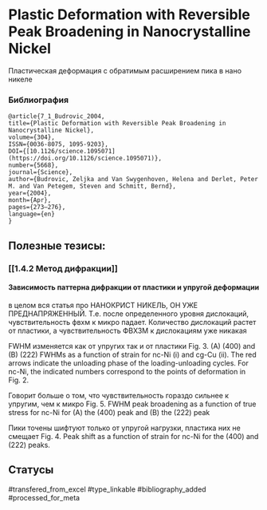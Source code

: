 # Plastic Deformation with Reversible Peak Broadening in Nanocrystalline Nickel

Пластическая деформация с обратимым расширением пика в нано никеле

### Библиография
```
@article{7_1_Budrovic_2004,
title={Plastic Deformation with Reversible Peak Broadening in Nanocrystalline Nickel},
volume={304},
ISSN={0036-8075, 1095-9203},
DOI={[10.1126/science.1095071](https://doi.org/10.1126/science.1095071)},
number={5668},
journal={Science},
author={Budrovic, Zeljka and Van Swygenhoven, Helena and Derlet, Peter M. and Van Petegem, Steven and Schmitt, Bernd},
year={2004},
month={Apr},
pages={273–276},
language={en}
}
```

## Полезные тезисы:
### [[1.4.2 Метод дифракции]]
#### Зависимость паттерна дифракции от пластики и упругой деформации
в целом вся статья про НАНОКРИСТ НИКЕЛЬ, ОН УЖЕ  ПРЕДНАПРЯЖЕННЫЙ. Т.е. после определенного уровня дислокаций, чувствительность фвхм к микро падает. Количество дислокаций растет от пластики, а чувствительность ФВХЗМ к дислокациям уже никакая

FWHM изменяется как от упругих так и от пластики
Fig. 3. (A) (400) and (B) (222) FWHMs as a function of strain for nc-Ni (i) and cg-Cu (ii). The red arrows
indicate the unloading phase of the loading-unloading cycles. For nc-Ni, the indicated numbers correspond
to the points of deformation in Fig. 2.

Говорит больше о том, что чувствительность гораздо сильнее к упругим, чем к микро
Fig. 5. FWHM peak broadening as a function of
true stress for nc-Ni for (A) the (400) peak and (B)
the (222) peak


Пики точены шифтуют только от упругой нагрузки, пластика них не смещает
Fig. 4. Peak shift as a function of strain for
nc-Ni for the (400) and (222) peaks.

## Статусы
#transfered_from_excel 
#type_linkable 
#bibliography_added
#processed_for_meta

